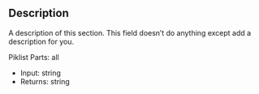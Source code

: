 ## Description

A description of this section. This field doesn’t do anything except add a description for you.

Piklist Parts: all

* Input:  string
* Returns:  string
